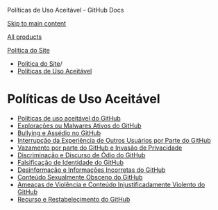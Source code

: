 Políticas de Uso Aceitável - GitHub Docs

[Skip to main content](#main-content)

[All products](/pt)

[Política do Site](/pt/site-policy)

* [Política do Site](/pt/site-policy)/
* [Políticas de Uso Aceitável](/pt/site-policy/acceptable-use-policies)

Políticas de Uso Aceitável
==========

* [Políticas de uso aceitável do GitHub](/pt/site-policy/acceptable-use-policies/github-acceptable-use-policies)
* [Explorações ou Malwares Ativos do GitHub](/pt/site-policy/acceptable-use-policies/github-active-malware-or-exploits)
* [Bullying e Assédio no GitHub](/pt/site-policy/acceptable-use-policies/github-bullying-and-harassment)
* [Interrupção da Experiência de Outros Usuários por Parte do GitHub](/pt/site-policy/acceptable-use-policies/github-disrupting-the-experience-of-other-users)
* [Vazamento por parte do GitHub e Invasão de Privacidade](/pt/site-policy/acceptable-use-policies/github-doxxing-and-invasion-of-privacy)
* [Discriminação e Discurso de Ódio do GitHub](/pt/site-policy/acceptable-use-policies/github-hate-speech-and-discrimination)
* [Falsificação de Identidade do GitHub](/pt/site-policy/acceptable-use-policies/github-impersonation)
* [Desinformação e Informações Incorretas do GitHub](/pt/site-policy/acceptable-use-policies/github-misinformation-and-disinformation)
* [Conteúdo Sexualmente Obsceno do GitHub](/pt/site-policy/acceptable-use-policies/github-sexually-obscene-content)
* [Ameaças de Violência e Conteúdo Injustificadamente Violento do GitHub](/pt/site-policy/acceptable-use-policies/github-threats-of-violence-and-gratuitously-violent-content)
* [Recurso e Restabelecimento do GitHub](/pt/site-policy/acceptable-use-policies/github-appeal-and-reinstatement)
